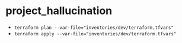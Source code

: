 # project_hallucination


- ```terraform plan --var-file="inventories/dev/terraform.tfvars"```
- ```terraform apply --var-file="inventories/dev/terraform.tfvars"```
